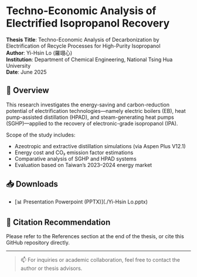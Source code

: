 # Techno-Economic Analysis of Electrified Isopropanol Recovery

**Thesis Title**: Techno-Economic Analysis of Decarbonization by Electrification of Recycle Processes for High-Purity Isopropanol  
**Author**: Yi-Hsin Lo (羅翊心)  
**Institution**: Department of Chemical Engineering, National Tsing Hua University  
**Date**: June 2025

## 📄 Overview

This research investigates the energy-saving and carbon-reduction potential of electrification technologies—namely electric boilers (EB), heat pump-assisted distillation (HPAD), and steam-generating heat pumps (SGHP)—applied to the recovery of electronic-grade isopropanol (IPA).

Scope of the study includes:
- Azeotropic and extractive distillation simulations (via Aspen Plus V12.1)
- Energy cost and CO₂ emission factor estimations
- Comparative analysis of SGHP and HPAD systems
- Evaluation based on Taiwan’s 2023–2024 energy market

## 📥 Downloads
- [📊 Presentation Powerpoint (PPTX)](./Yi-Hsin Lo.pptx)

## 📌 Citation Recommendation

Please refer to the References section at the end of the thesis, or cite this GitHub repository directly.

---

> 📫 For inquiries or academic collaboration, feel free to contact the author or thesis advisors.
